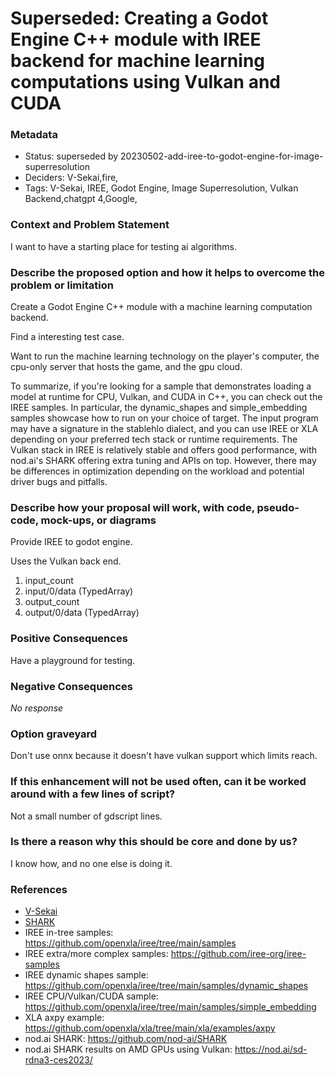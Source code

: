 # Superseded: Creating a Godot Engine C++ module with IREE backend for machine learning computations using Vulkan and CUDA

### Metadata

- Status: superseded by 20230502-add-iree-to-godot-engine-for-image-superresolution <!-- draft | proposed | rejected | accepted | deprecated | superseded by -->
- Deciders: V-Sekai,fire,
- Tags: V-Sekai, IREE, Godot Engine, Image Superresolution, Vulkan Backend,chatgpt 4,Google,

### Context and Problem Statement

I want to have a starting place for testing ai algorithms.

### Describe the proposed option and how it helps to overcome the problem or limitation

Create a Godot Engine C++ module with a machine learning computation backend.

Find a interesting test case.

Want to run the machine learning technology on the player's computer, the cpu-only server that hosts the game, and the gpu cloud.

To summarize, if you're looking for a sample that demonstrates loading a model at runtime for CPU, Vulkan, and CUDA in C++, you can check out the IREE samples. In particular, the dynamic_shapes and simple_embedding samples showcase how to run on your choice of target. The input program may have a signature in the stablehlo dialect, and you can use IREE or XLA depending on your preferred tech stack or runtime requirements. The Vulkan stack in IREE is relatively stable and offers good performance, with nod.ai's SHARK offering extra tuning and APIs on top. However, there may be differences in optimization depending on the workload and potential driver bugs and pitfalls.

### Describe how your proposal will work, with code, pseudo-code, mock-ups, or diagrams

Provide IREE to godot engine.

Uses the Vulkan back end.

1. input_count
2. input/0/data (TypedArray)
3. output_count
4. output/0/data (TypedArray)

### Positive Consequences

Have a playground for testing.

### Negative Consequences

_No response_

### Option graveyard

Don't use onnx because it doesn't have vulkan support which limits reach.

### If this enhancement will not be used often, can it be worked around with a few lines of script?

Not a small number of gdscript lines.

### Is there a reason why this should be core and done by us?

I know how, and no one else is doing it.

### References

- [V-Sekai](https://v-sekai.org/)
- [SHARK](https://github.com/nod-ai/SHARK)
- IREE in-tree samples: https://github.com/openxla/iree/tree/main/samples
- IREE extra/more complex samples: https://github.com/iree-org/iree-samples
- IREE dynamic shapes sample: https://github.com/openxla/iree/tree/main/samples/dynamic_shapes
- IREE CPU/Vulkan/CUDA sample: https://github.com/openxla/iree/tree/main/samples/simple_embedding
- XLA axpy example: https://github.com/openxla/xla/tree/main/xla/examples/axpy
- nod.ai SHARK: https://github.com/nod-ai/SHARK
- nod.ai SHARK results on AMD GPUs using Vulkan: https://nod.ai/sd-rdna3-ces2023/
